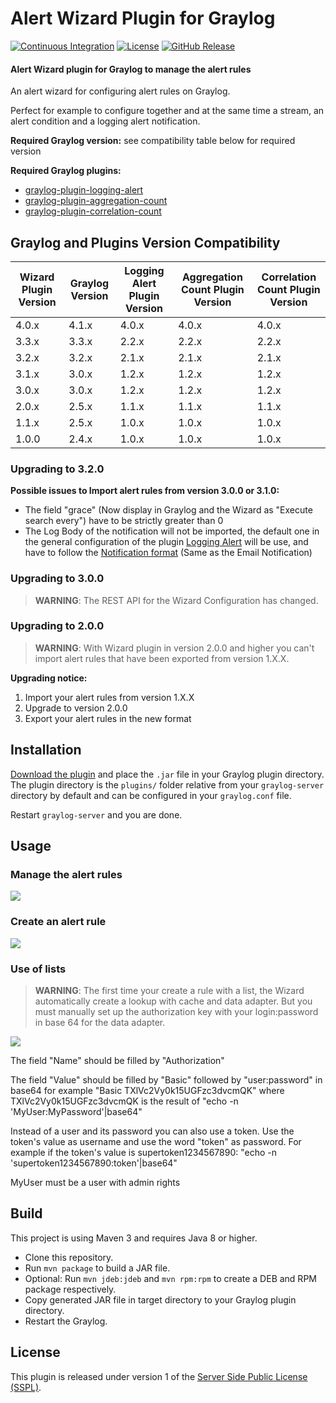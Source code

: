 # Alert Wizard Plugin for Graylog

[![Continuous Integration](https://github.com/airbus-cyber/graylog-plugin-alert-wizard/actions/workflows/ci.yml/badge.svg)](https://github.com/airbus-cyber/graylog-plugin-alert-wizard/actions/workflows/ci.yml)
[![License](https://img.shields.io/badge/license-SSPL-green)](https://www.mongodb.com/licensing/server-side-public-license)
[![GitHub Release](https://img.shields.io/badge/release-v3.3.0-blue.svg)](https://github.com/airbus-cyber/graylog-plugin-alert-wizard/releases)

#### Alert Wizard plugin for Graylog to manage the alert rules

An alert wizard for configuring alert rules on Graylog.  
 
Perfect for example to configure together and at the same time a stream, an alert condition and a logging alert notification.  

**Required Graylog version:** see compatibility table below for required version  

**Required Graylog plugins:**
* [graylog-plugin-logging-alert](https://github.com/airbus-cyber/graylog-plugin-logging-alert)
* [graylog-plugin-aggregation-count](https://github.com/airbus-cyber/graylog-plugin-aggregation-count)
* [graylog-plugin-correlation-count](https://github.com/airbus-cyber/graylog-plugin-correlation-count)

## Graylog and Plugins Version Compatibility

| Wizard Plugin Version | Graylog Version | Logging Alert Plugin Version | Aggregation Count Plugin Version | Correlation Count Plugin Version |
| --------------------- | --------------- | ---------------------------- | -------------------------------- | -------------------------------- |
| 4.0.x                 | 4.1.x           | 4.0.x                        | 4.0.x                            | 4.0.x                            |
| 3.3.x                 | 3.3.x           | 2.2.x                        | 2.2.x                            | 2.2.x                            |
| 3.2.x                 | 3.2.x           | 2.1.x                        | 2.1.x                            | 2.1.x                            |
| 3.1.x                 | 3.0.x           | 1.2.x                        | 1.2.x                            | 1.2.x                            |
| 3.0.x                 | 3.0.x           | 1.2.x                        | 1.2.x                            | 1.2.x                            |
| 2.0.x                 | 2.5.x           | 1.1.x                        | 1.1.x                            | 1.1.x                            |
| 1.1.x                 | 2.5.x           | 1.0.x                        | 1.0.x                            | 1.0.x                            |
| 1.0.0                 | 2.4.x           | 1.0.x                        | 1.0.x                            | 1.0.x                            |

### Upgrading to 3.2.0

**Possible issues to Import alert rules from version 3.0.0 or 3.1.0:**
* The field "grace" (Now display in Graylog and the Wizard as "Execute search every") have to be strictly greater than 0
* The Log Body of the notification will not be imported, the default one in the general configuration of the plugin 
[Logging Alert](https://github.com/airbus-cyber/graylog-plugin-logging-alert)
will be use, and have to follow the [Notification format](https://docs.graylog.org/en/latest/pages/alerts.html#notifications) 
(Same as the Email Notification)

### Upgrading to 3.0.0

> **WARNING**: The REST API for the Wizard Configuration has changed.

### Upgrading to 2.0.0

> **WARNING**: With Wizard plugin in version 2.0.0 and higher you can't import alert rules that have been exported from version 1.X.X.

**Upgrading notice:**
1. Import your alert rules from version 1.X.X
2. Upgrade to version 2.0.0
3. Export your alert rules in the new format


## Installation

[Download the plugin](https://github.com/airbus-cyber/graylog-plugin-alert-wizard/releases)
and place the `.jar` file in your Graylog plugin directory. The plugin directory
is the `plugins/` folder relative from your `graylog-server` directory by default
and can be configured in your `graylog.conf` file.

Restart `graylog-server` and you are done.

## Usage

### Manage the alert rules

![](https://raw.githubusercontent.com/airbus-cyber/graylog-plugin-alert-wizard/master/images/alert_rules.png)

### Create an alert rule

![](https://raw.githubusercontent.com/airbus-cyber/graylog-plugin-alert-wizard/master/images/create_alert_rule.png)

### Use of lists
> **WARNING**: The first time your create a rule with a list, the Wizard automatically create a lookup with cache and data adapter. But you must manually set up the authorization key with your login:password in base 64 for the data adapter.

![](https://raw.githubusercontent.com/airbus-cyber/graylog-plugin-alert-wizard/master/images/Wizard_List4.png)

The field "Name" should be filled by "Authorization"

The field "Value" should be filled by "Basic" followed by "user:password" in base64 for example "Basic TXlVc2Vy0k15UGFzc3dvcmQK" where TXlVc2Vy0k15UGFzc3dvcmQK is the result of "echo -n 'MyUser:MyPassword'|base64"

Instead of a user and its password you can also use a token.
Use the token's value as username and use the word "token" as password.
For example if the token's value is supertoken1234567890:
"echo -n 'supertoken1234567890:token'|base64"

MyUser must be a user with admin rights



## Build

This project is using Maven 3 and requires Java 8 or higher.

* Clone this repository.
* Run `mvn package` to build a JAR file.
* Optional: Run `mvn jdeb:jdeb` and `mvn rpm:rpm` to create a DEB and RPM package respectively.
* Copy generated JAR file in target directory to your Graylog plugin directory.
* Restart the Graylog.

## License

This plugin is released under version 1 of the [Server Side Public License (SSPL)](LICENSE).
